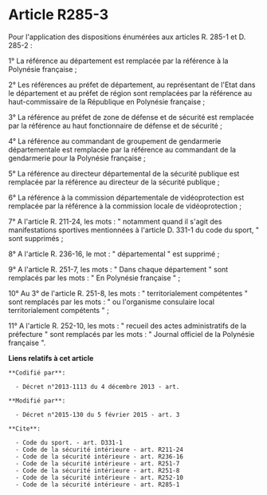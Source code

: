 # Article R285-3

Pour l'application des dispositions énumérées aux articles R. 285-1 et D. 285-2 : 

1° La référence au département est remplacée par la référence à la Polynésie française ; 

2° Les références au préfet de département, au représentant de l'Etat dans le département et au préfet de région sont
remplacées par la référence au haut-commissaire de la République en Polynésie française ; 

3° La référence au préfet de zone de défense et de sécurité est remplacée par la référence au haut fonctionnaire de défense
et de sécurité ; 

4° La référence au commandant de groupement de gendarmerie départementale est remplacée par la référence au commandant de la
gendarmerie pour la Polynésie française ; 

5° La référence au directeur départemental de la sécurité publique est remplacée par la référence au directeur de la sécurité
publique ; 

6° La référence à la commission départementale de vidéoprotection est remplacée par la référence à la commission locale de
vidéoprotection ; 

7° A l'article R. 211-24, les mots : " notamment quand il s'agit des manifestations sportives mentionnées à l'article D.
331-1 du code du sport, " sont supprimés ; 

8° A l'article R. 236-16, le mot : " départemental " est supprimé ; 

9° A l'article R. 251-7, les mots : " Dans chaque département " sont remplacés par les mots : " En Polynésie française " ; 

10° Au 3° de l'article R. 251-8, les mots : " territorialement compétentes " sont remplacés par les mots : " ou l'organisme
consulaire local territorialement compétents " ; 

11° A l'article R. 252-10, les mots : " recueil des actes administratifs de la préfecture " sont remplacés par les mots : "
Journal officiel de la Polynésie française ".

**Liens relatifs à cet article**

	**Codifié par**:

	  - Décret n°2013-1113 du 4 décembre 2013 - art.

	**Modifié par**:

	  - Décret n°2015-130 du 5 février 2015 - art. 3

	**Cite**:

	  - Code du sport. - art. D331-1
	  - Code de la sécurité intérieure - art. R211-24
	  - Code de la sécurité intérieure - art. R236-16
	  - Code de la sécurité intérieure - art. R251-7
	  - Code de la sécurité intérieure - art. R251-8
	  - Code de la sécurité intérieure - art. R252-10
	  - Code de la sécurité intérieure - art. R285-1
